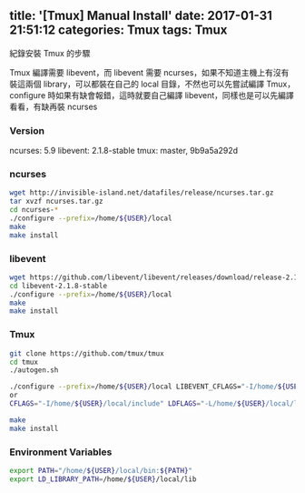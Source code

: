 title: '[Tmux] Manual Install'
date: 2017-01-31 21:51:12
categories: Tmux
tags: Tmux
---

紀錄安裝 Tmux 的步驟

<!-- more -->

Tmux 編譯需要 libevent，而 libevent 需要 ncurses，如果不知道主機上有沒有裝這兩個 library，可以都裝在自己的 local 目錄，不然也可以先嘗試編譯 Tmux，configure 時如果有缺會報錯，這時就要自己編譯 libevent，同樣也是可以先編譯看看，有缺再裝 ncurses

### Version
ncurses: 5.9
libevent: 2.1.8-stable
tmux: master, 9b9a5a292d

### ncurses
``` bash
wget http://invisible-island.net/datafiles/release/ncurses.tar.gz
tar xvzf ncurses.tar.gz
cd ncurses-*
./configure --prefix=/home/${USER}/local
make
make install
```

### libevent
``` bash
wget https://github.com/libevent/libevent/releases/download/release-2.1.8-stable/libevent-2.1.8-stable.tar.gz
cd libevent-2.1.8-stable
./configure --prefix=/home/${USER}/local
make
make install
```

### Tmux
``` bash
git clone https://github.com/tmux/tmux
cd tmux
./autogen.sh

./configure --prefix=/home/${USER}/local LIBEVENT_CFLAGS="-I/home/${USER}/local/include" LIBEVENT_LIBS="-L/home/${USER}/local/lib -levent"
or
CFLAGS="-I/home/${USER}/local/include" LDFLAGS="-L/home/${USER}/local/lib" ./configure --prefix=/home/${USER}/local

make
make install
```

### Environment Variables
``` bash
export PATH="/home/${USER}/local/bin:${PATH}"
export LD_LIBRARY_PATH=/home/${USER}/local/lib
```

